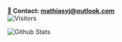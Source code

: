 **<p style="margin:0px;">📨 Contact: mathiasvj@outlook.com</p>**
<img alt="Visitors" src="https://visitor-badge.laobi.icu/badge?page_id=voie420"/>

<img alt="Github Stats" src="https://github-readme-stats.vercel.app/api?username=voie420&theme=dark&count_private=true&show_icons=true&include_all_commits=true"/>
